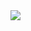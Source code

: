 <img src="https://capsule-render.vercel.app/api?type=rect&color=auto&height=300&section=header&text=MANGTO%GITHUB%20render&fontSize=90">
